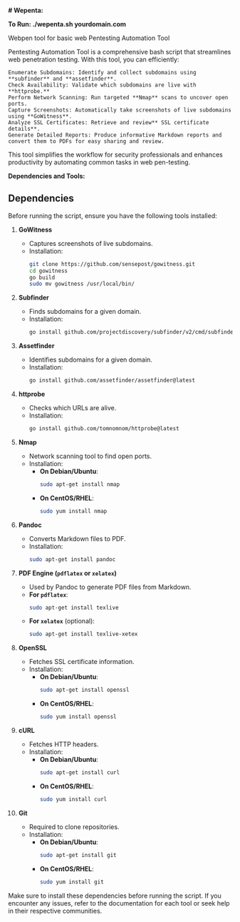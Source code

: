 **# Wepenta:**

**To Run: ./wepenta.sh yourdomain.com**

Webpen tool for basic web Pentesting Automation Tool

Pentesting Automation Tool is a comprehensive bash script that streamlines web penetration testing. With this tool, you can efficiently:

    Enumerate Subdomains: Identify and collect subdomains using **subfinder** and **assetfinder**.
    Check Availability: Validate which subdomains are live with **httprobe.**
    Perform Network Scanning: Run targeted **Nmap** scans to uncover open ports.
    Capture Screenshots: Automatically take screenshots of live subdomains using **GoWitness**.
    Analyze SSL Certificates: Retrieve and review** SSL certificate details**.
    Generate Detailed Reports: Produce informative Markdown reports and convert them to PDFs for easy sharing and review.

This tool simplifies the workflow for security professionals and enhances productivity by automating common tasks in web pen-testing.

**Dependencies and Tools:**
## Dependencies

Before running the script, ensure you have the following tools installed:

1. **GoWitness**
   - Captures screenshots of live subdomains.
   - Installation:
     ```bash
     git clone https://github.com/sensepost/gowitness.git
     cd gowitness
     go build
     sudo mv gowitness /usr/local/bin/
     ```

2. **Subfinder**
   - Finds subdomains for a given domain.
   - Installation:
     ```bash
     go install github.com/projectdiscovery/subfinder/v2/cmd/subfinder@latest
     ```

3. **Assetfinder**
   - Identifies subdomains for a given domain.
   - Installation:
     ```bash
     go install github.com/assetfinder/assetfinder@latest
     ```

4. **httprobe**
   - Checks which URLs are alive.
   - Installation:
     ```bash
     go install github.com/tomnomnom/httprobe@latest
     ```

5. **Nmap**
   - Network scanning tool to find open ports.
   - Installation:
     - **On Debian/Ubuntu**:
       ```bash
       sudo apt-get install nmap
       ```
     - **On CentOS/RHEL**:
       ```bash
       sudo yum install nmap
       ```

6. **Pandoc**
   - Converts Markdown files to PDF.
   - Installation:
     ```bash
     sudo apt-get install pandoc
     ```

7. **PDF Engine (`pdflatex` or `xelatex`)**
   - Used by Pandoc to generate PDF files from Markdown.
   - **For `pdflatex`**:
     ```bash
     sudo apt-get install texlive
     ```
   - **For `xelatex`** (optional):
     ```bash
     sudo apt-get install texlive-xetex
     ```

8. **OpenSSL**
   - Fetches SSL certificate information.
   - Installation:
     - **On Debian/Ubuntu**:
       ```bash
       sudo apt-get install openssl
       ```
     - **On CentOS/RHEL**:
       ```bash
       sudo yum install openssl
       ```

9. **cURL**
   - Fetches HTTP headers.
   - Installation:
     - **On Debian/Ubuntu**:
       ```bash
       sudo apt-get install curl
       ```
     - **On CentOS/RHEL**:
       ```bash
       sudo yum install curl
       ```

10. **Git**
    - Required to clone repositories.
    - Installation:
      - **On Debian/Ubuntu**:
        ```bash
        sudo apt-get install git
        ```
      - **On CentOS/RHEL**:
        ```bash
        sudo yum install git
        ```

Make sure to install these dependencies before running the script. If you encounter any issues, refer to the documentation for each tool or seek help in their respective communities.
